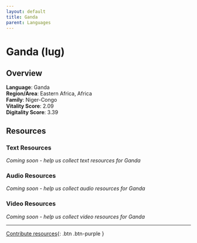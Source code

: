 ```yaml
---
layout: default
title: Ganda
parent: Languages
---
```


# Ganda (lug)

## Overview

**Language**: Ganda  
**Region/Area**: Eastern Africa, Africa  
**Family**: Niger-Congo  
**Vitality Score**: 2.09  
**Digitality Score**: 3.39  

## Resources

### Text Resources
*Coming soon - help us collect text resources for Ganda*

### Audio Resources
*Coming soon - help us collect audio resources for Ganda*

### Video Resources
*Coming soon - help us collect video resources for Ganda*

---

[Contribute resources](https://fairtrain.github.io/){: .btn .btn-purple }

